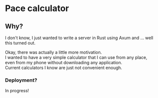 # Pace calculator

## Why?

I don't know, I just wanted to write a server in Rust using Axum and ... well this turned out.

Okay, there was actually a little more motivation. \
I wanted to have a very simple calculator that I can use from any place, even from my phone without
downloading any application. \
Current calculators I know are just not convenient enough.

### Deployment?

In progress!
